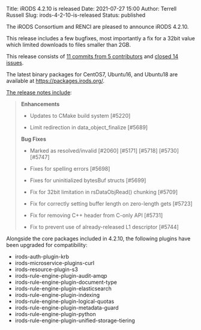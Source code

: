 Title: iRODS 4.2.10 is released
Date: 2021-07-27 15:00
Author: Terrell Russell
Slug: irods-4-2-10-is-released
Status: published

The iRODS Consortium and RENCI are pleased to announce iRODS 4.2.10.

This release includes a few bugfixes, most importantly a fix for a 32bit value which limited downloads to files smaller than 2GB.

This release consists of [11 commits from 5
contributors](https://github.com/irods/irods/compare/4.2.9...4.2.10) and
[closed 14 issues](https://github.com/irods/irods/issues?q=milestone%3A4.2.10).

The latest binary packages for CentOS7, Ubuntu16, and Ubuntu18 are available at <https://packages.irods.org/>.

<!--more-->

[The release notes include](https://docs.irods.org/4.2.10/release_notes/):

> **Enhancements**
>
> - Updates to CMake build system [#5220]
>
> - Limit redirection in data_object_finalize [\#5689]
>
> **Bug Fixes**
>
> - Marked as resolved/invalid [\#2060] [\#5171] [\#5718] [\#5730] [\#5747]
>
> - Fixes for spelling errors [\#5698]
>
> - Fixes for uninitialized bytesBuf structs [\#5699]
>
> - Fix for 32bit limitation in rsDataObjRead() chunking [\#5709]
>
> - Fix for correctly setting buffer length on zero-length gets [\#5723]
>
> - Fix for removing C++ header from C-only API [\#5731]
>
> - Fix to prevent use of already-released L1 descriptor [\#5744]


Alongside the core packages included in 4.2.10, the following plugins have been upgraded for compatibility:

- irods-auth-plugin-krb
- irods-microservice-plugins-curl
- irods-resource-plugin-s3
- irods-rule-engine-plugin-audit-amqp
- irods-rule-engine-plugin-document-type
- irods-rule-engine-plugin-elasticsearch
- irods-rule-engine-plugin-indexing
- irods-rule-engine-plugin-logical-quotas
- irods-rule-engine-plugin-metadata-guard
- irods-rule-engine-plugin-python
- irods-rule-engine-plugin-unified-storage-tiering
